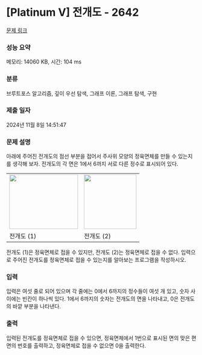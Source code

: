# [Platinum V] 전개도 - 2642 

[문제 링크](https://www.acmicpc.net/problem/2642) 

### 성능 요약

메모리: 14060 KB, 시간: 104 ms

### 분류

브루트포스 알고리즘, 깊이 우선 탐색, 그래프 이론, 그래프 탐색, 구현

### 제출 일자

2024년 11월 8일 14:51:47

### 문제 설명

<p>아래에 주어진 전개도의 점선 부분을 접어서 주사위 모양의 정육면체를 만들 수 있는지를 생각해 보자. 전개도의 각 면은 1에서 6까지 서로 다른 정수로 표시되어 있다.</p>

<table class="table table-bordered td-center">
	<tbody>
		<tr>
			<td><img alt="" src="https://upload.acmicpc.net/e6097748-dd73-41c0-8967-c956a53579f7/-/preview/" style="width: 182px; height: 144px;"></td>
			<td><img alt="" src="https://upload.acmicpc.net/f14a1a2f-7872-4454-a6cd-44c717891a28/-/preview/" style="width: 139px; height: 144px;"></td>
		</tr>
		<tr>
			<td>전개도 (1)</td>
			<td>전개도 (2)</td>
		</tr>
	</tbody>
</table>

<p>전개도 (1)은 정육면체로 접을 수 있지만, 전개도 (2)는 정육면체로 접을 수 없다. 입력으로 주어진 전개도를 정육면체로 접을 수 있는지를 알아보는 프로그램을 작성하시오.</p>

### 입력 

 <p>입력은 여섯 줄로 되어 있으며 각 줄에는 0에서 6까지의 정수들이 여섯 개 있고, 숫자 사이에는 빈칸이 하나씩 있다. 1에서 6까지의 숫자는 전개도의 면을 나타내고, 0은 전개도의 바깥 부분을 나타낸다.</p>

### 출력 

 <p>입력된 전개도를 정육면체로 접을 수 있으면, 정육면체에서 1번으로 표시된 면의 맞은 편 면의 번호를 출력하고, 정육면체로 접을 수 없으면 0을 출력한다.</p>

